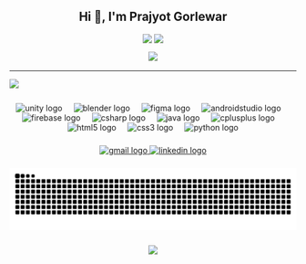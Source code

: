 <h2 align="center">Hi 👋, I'm Prajyot Gorlewar</h2>

<p align="center">
  <img align="top" height="200" src="https://github-readme-stats.vercel.app/api?username=prajyotgorlewar&theme=highcontrast&hide_border=true&include_all_commits=true&count_private=true" />
  <img align="top" height="200" src="https://github-readme-stats.vercel.app/api/top-langs/?username=prajyotgorlewar&theme=dark&hide_border=true&include_all_commits=true&count_private=true&layout=compact" />
</p>

<p align="center">
  <img src="https://nirzak-streak-stats.vercel.app/?user=prajyotgorlewar&theme=dark&hide_border=true" />
</p>


---
[![](https://visitcount.itsvg.in/api?id=prajyotgorlewar&icon=0&color=0)](https://visitcount.itsvg.in)

###

<div align="center">
  <img src="https://cdn.jsdelivr.net/gh/devicons/devicon/icons/unity/unity-original.svg" height="30" alt="unity logo"  />
  <img width="12" />
  <img src="https://cdn.jsdelivr.net/gh/devicons/devicon/icons/blender/blender-original.svg" height="30" alt="blender logo"  />
  <img width="12" />
  <img src="https://cdn.jsdelivr.net/gh/devicons/devicon/icons/figma/figma-original.svg" height="30" alt="figma logo"  />
  <img width="12" />
  <img src="https://cdn.jsdelivr.net/gh/devicons/devicon/icons/androidstudio/androidstudio-original.svg" height="30" alt="androidstudio logo"  />
  <img width="12" />
  <img src="https://cdn.jsdelivr.net/gh/devicons/devicon/icons/firebase/firebase-plain.svg" height="30" alt="firebase logo"  />
  <img width="12" />
  <img src="https://cdn.jsdelivr.net/gh/devicons/devicon/icons/csharp/csharp-original.svg" height="30" alt="csharp logo"  />
  <img width="12" />
  <img src="https://cdn.jsdelivr.net/gh/devicons/devicon/icons/java/java-original.svg" height="30" alt="java logo"  />
  <img width="12" />
  <img src="https://cdn.jsdelivr.net/gh/devicons/devicon/icons/cplusplus/cplusplus-original.svg" height="30" alt="cplusplus logo"  />
  <img width="12" />
  <img src="https://cdn.jsdelivr.net/gh/devicons/devicon/icons/html5/html5-original.svg" height="30" alt="html5 logo"  />
  <img width="12" />
  <img src="https://cdn.jsdelivr.net/gh/devicons/devicon/icons/css3/css3-original.svg" height="30" alt="css3 logo"  />
  <img width="12" />
  <img src="https://cdn.jsdelivr.net/gh/devicons/devicon/icons/python/python-original.svg" height="30" alt="python logo"  />
</div>

###

<div align="center">
  <a href="prajyotgorlewar@gmail.com" target="_blank">
    <img src="https://img.shields.io/static/v1?message=Gmail&logo=gmail&label=&color=D14836&logoColor=white&labelColor=&style=for-the-badge" height="35" alt="gmail logo"  />
  </a>
  <a href="https://www.linkedin.com/in/prajyot-gorlewar-14a115286/" target="_blank">
    <img src="https://img.shields.io/static/v1?message=LinkedIn&logo=linkedin&label=&color=0077B5&logoColor=white&labelColor=&style=for-the-badge" height="35" alt="linkedin logo"  />
  </a>
</div>

###

<div align="left">
</div>

###




<img src="https://raw.githubusercontent.com/prajyotgorlewar/prajyotgorlewar/output/snake.svg" alt="Snake animation" />

###

<div align="center">
  <img src="https://profile-counter.glitch.me/prajyotgorlewar/count.svg?"  />
</div>

###
